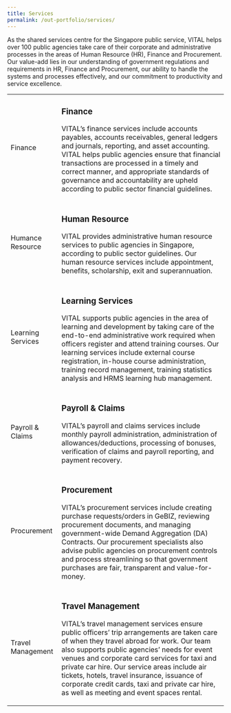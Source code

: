 ```yaml
---
title: Services
permalink: /out-portfolio/services/
---
```


<p>As the shared services centre for the Singapore public service, VITAL helps over 100 public agencies take care of their corporate and administrative processes in the areas of Human Resource (HR), Finance and Procurement. Our value-add lies in our understanding of government regulations and requirements in HR, Finance and Procurement, our ability to handle the systems and processes effectively, and our commitment to productivity and service excellence.</p>

<table class="our-services-table" >
    <tr><td>Finance</td>
        <td>
            <h3>Finance</h3>
            <p>VITAL’s finance services include accounts payables, accounts receivables, general ledgers and journals, reporting, and asset accounting. VITAL helps public agencies ensure that financial transactions are processed in a timely and correct manner, and appropriate standards of governance and accountability are upheld according to public sector financial guidelines.</p>
        </td>
    </tr>
    <tr><td>Humance Resource</td>
        <td>
            <h3>Human Resource</h3>
            <p>VITAL provides administrative human resource services to public agencies in Singapore, according to public sector guidelines.  Our human resource services include appointment, benefits, scholarship, exit and superannuation.</p>
        </td>
    </tr>
    <tr><td>Learning Services</td>
        <td>
            <h3>Learning Services</h3>
            <p>VITAL supports public agencies in the area of learning and development by taking care of the end-to-end administrative work required when officers register and attend training courses. Our learning services include external course registration, in-house course administration, training record management, training statistics analysis and HRMS learning hub management.</p>
        </td>
    </tr>
    <tr><td>Payroll &amp; Claims</td>
        <td>
            <h3>Payroll &amp; Claims</h3>
            <p>VITAL’s payroll and claims services include monthly payroll administration, administration of allowances/deductions, processing of bonuses, verification of claims and payroll reporting, and payment recovery.</p>
        </td>
    </tr>
    <tr><td>Procurement</td>
        <td>
            <h3>Procurement</h3>
            <p>VITAL’s procurement services include creating purchase requests/orders in GeBIZ, reviewing procurement documents, and managing government-wide Demand Aggregation (DA) Contracts. Our procurement specialists also advise public agencies on procurement controls and process streamlining so that government purchases are fair, transparent and value-for-money.</p>
        </td>
    </tr>
    <tr><td>Travel Management</td>
        <td>
            <h3>Travel Management</h3>
            <p>VITAL’s travel management services ensure public officers’ trip arrangements are taken care of when they travel abroad for work. Our team also supports public agencies’ needs for event venues and corporate card services for taxi and private car hire. Our service areas include air tickets, hotels, travel insurance, issuance of corporate credit cards, taxi and private car hire, as well as meeting and event spaces rental.</p>
        </td>
    </tr>
</table>